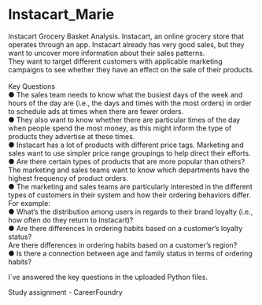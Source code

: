 # Instacart_Marie
Instacart Grocery Basket Analysis. Instacart, an online grocery store that operates through an app. Instacart already has very good sales, but they want to uncover more information about their sales patterns. 
<br/> They want to target different customers with applicable marketing campaigns to see whether they have an effect on the sale of their products.  
<br/>Key Questions
<br/>● The sales team needs to know what the busiest days of the week and hours of the day are (i.e., the days and times with the most orders) in order to schedule ads at times when there are fewer orders.
<br/>● They also want to know whether there are particular times of the day when people spend the most money, as this might inform the type of products they advertise at these times.
<br/>● Instacart has a lot of products with different price tags. Marketing and sales want to use
simpler price range groupings to help direct their efforts.
<br/>● Are there certain types of products that are more popular than others? The marketing
and sales teams want to know which departments have the highest frequency of product
orders.
<br/>● The marketing and sales teams are particularly interested in the different types of
customers in their system and how their ordering behaviors differ. For example:
<br/>● What’s the distribution among users in regards to their brand loyalty (i.e., how
often do they return to Instacart)?
<br/>● Are there differences in ordering habits based on a customer’s loyalty status?
<br/>Are there differences in ordering habits based on a customer’s region?
<br/>● Is there a connection between age and family status in terms of ordering habits?

I´ve answered the key questions in the uploaded Python files.


Study assignment - CareerFoundry
